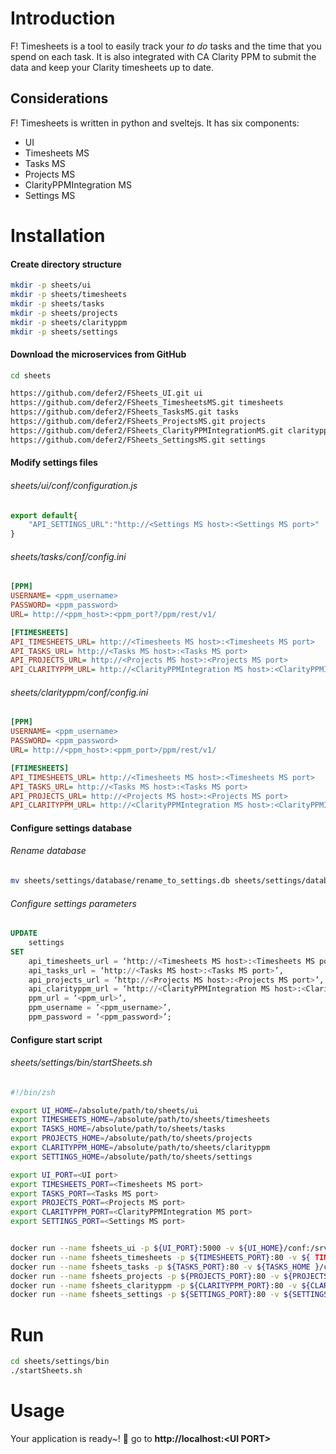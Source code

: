 # Introduction

F! Timesheets is a tool to easily track your *to do* tasks and the time that you spend on each task. It is also integrated with CA Clarity PPM to submit the data and keep your Clarity timesheets up to date.

## Considerations

F! Timesheets is written in python and sveltejs. It has six components:

- UI
- Timesheets MS
- Tasks MS
- Projects MS
- ClarityPPMIntegration MS
- Settings MS

# Installation


#### Create directory structure
```bash
mkdir -p sheets/ui
mkdir -p sheets/timesheets
mkdir -p sheets/tasks
mkdir -p sheets/projects
mkdir -p sheets/clarityppm
mkdir -p sheets/settings
```
#### Download the microservices from GitHub

```bash
cd sheets

https://github.com/defer2/FSheets_UI.git ui
https://github.com/defer2/FSheets_TimesheetsMS.git timesheets
https://github.com/defer2/FSheets_TasksMS.git tasks
https://github.com/defer2/FSheets_ProjectsMS.git projects
https://github.com/defer2/FSheets_ClarityPPMIntegrationMS.git clarityppm
https://github.com/defer2/FSheets_SettingsMS.git settings
```

#### Modify settings files
###### sheets/ui/conf/configuration.js
```javascript
export default{
	"API_SETTINGS_URL":"http://<Settings MS host>:<Settings MS port>"
}
```

###### sheets/tasks/conf/config.ini
```ini
[PPM]
USERNAME= <ppm_username>
PASSWORD= <ppm_password>
URL= http://<ppm_host>:<ppm_port?/ppm/rest/v1/

[FTIMESHEETS]
API_TIMESHEETS_URL= http://<Timesheets MS host>:<Timesheets MS port>
API_TASKS_URL= http://<Tasks MS host>:<Tasks MS port>
API_PROJECTS_URL= http://<Projects MS host>:<Projects MS port>
API_CLARITYPPM_URL= http://<ClarityPPMIntegration MS host>:<ClarityPPMIntegration MS port>
```

###### sheets/clarityppm/conf/config.ini
```ini
[PPM]
USERNAME= <ppm_username>
PASSWORD= <ppm_password>
URL= http://<ppm_host>:<ppm_port>/ppm/rest/v1/

[FTIMESHEETS]
API_TIMESHEETS_URL= http://<Timesheets MS host>:<Timesheets MS port>
API_TASKS_URL= http://<Tasks MS host>:<Tasks MS port>
API_PROJECTS_URL= http://<Projects MS host>:<Projects MS port>
API_CLARITYPPM_URL= http://<ClarityPPMIntegration MS host>:<ClarityPPMIntegration MS port>
```

#### Configure settings database
###### Rename database
```bash
mv sheets/settings/database/rename_to_settings.db sheets/settings/database/settings.db
```

###### Configure settings parameters
```sql
UPDATE 
	settings
SET
	api_timesheets_url = ‘http://<Timesheets MS host>:<Timesheets MS port>’ ,
	api_tasks_url = ‘http://<Tasks MS host>:<Tasks MS port>’,
	api_projects_url = ‘http://<Projects MS host>:<Projects MS port>’,
	api_clarityppm_url = ‘http://<ClarityPPMIntegration MS host>:<ClarityPPMIntegration MS port>’,
	ppm_url = ‘<ppm_url>’,
	ppm_username = ‘<ppm_username>’,
	ppm_password = ‘<ppm_password>’;
```

#### Configure start script

###### sheets/settings/bin/startSheets.sh
```bash
#!/bin/zsh

export UI_HOME=/absolute/path/to/sheets/ui
export TIMESHEETS_HOME=/absolute/path/to/sheets/timesheets
export TASKS_HOME=/absolute/path/to/sheets/tasks
export PROJECTS_HOME=/absolute/path/to/sheets/projects
export CLARITYPPM_HOME=/absolute/path/to/sheets/clarityppm
export SETTINGS_HOME=/absolute/path/to/sheets/settings

export UI_PORT=<UI port>
export TIMESHEETS_PORT=<Timesheets MS port>
export TASKS_PORT=<Tasks MS port>
export PROJECTS_PORT=<Projects MS port>
export CLARITYPPM_PORT=<ClarityPPMIntegration MS port>
export SETTINGS_PORT=<Settings MS port>


docker run --name fsheets_ui -p ${UI_PORT}:5000 -v ${UI_HOME}/conf:/srv/fsheets_ui/conf -d fernandod/fsheets_ui
docker run --name fsheets_timesheets -p ${TIMESHEETS_PORT}:80 -v ${ TIMESHEETS_HOME }/database:/srv/flask_app/database -d fernandod/fsheets_timesheets
docker run --name fsheets_tasks -p ${TASKS_PORT}:80 -v ${TASKS_HOME }/conf:/srv/flash_app/conf -v ${TASKS_HOME}/database:/srv/flask_app/database -d fernandod/fsheets_tasks
docker run --name fsheets_projects -p ${PROJECTS_PORT}:80 -v ${PROJECTS_HOME }/database:/srv/flask_app/database -d fernandod/fsheets_projects
docker run --name fsheets_clarityppm -p ${CLARITYPPM_PORT}:80 -v ${CLARITYPPM_HOME}/conf:/srv/flash_app/conf -d fernandod/fsheets_clarityppm
docker run --name fsheets_settings -p ${SETTINGS_PORT}:80 -v ${SETTINGS_HOME}/database:/srv/flask_app/database -d fsheets_settings
```

# Run
```bash
cd sheets/settings/bin
./startSheets.sh
```

# Usage

Your application is ready~! 🚀 go to **http://localhost:<UI PORT\>**
